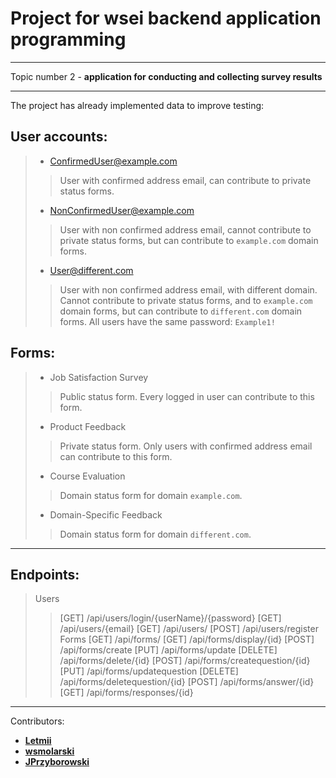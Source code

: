 # Project for wsei backend application programming 
___
Topic number 2 - **application for conducting and collecting survey results**
___
The project has already implemented data to improve testing:
## User accounts:
> * ConfirmedUser@example.com
>> User with confirmed address email, can contribute to private status forms.
> * NonConfirmedUser@example.com
>> User with non confirmed address email, cannot contribute to private status forms, but can contribute to `example.com` domain forms.
> * User@different.com
>> User with non confirmed address email, with different domain. Cannot contribute to private status forms, and to `example.com` domain forms, but can contribute to `different.com` domain forms.
> All users have the same password: `Example1!`
## Forms:
> * Job Satisfaction Survey
>> Public status form. Every logged in user can contribute to this form.
> * Product Feedback
>> Private status form. Only users with confirmed address email can contribute to this form.
> * Course Evaluation
>> Domain status form for domain `example.com`.
> * Domain-Specific Feedback
>> Domain status form for domain `different.com`.
___
## Endpoints:
> Users
>> [GET\] /api/users/login/{userName}/{password}
>> [GET\] /api/users/{email}
>> [GET\] /api/users/
>> [POST\] /api/users/register
> Forms
>> [GET\] /api/forms/
>> [GET\] /api/forms/display/{id}
>> [POST\] /api/forms/create
>> [PUT\] /api/forms/update
>> [DELETE\] /api/forms/delete/{id}
>> [POST\] /api/forms/createquestion/{id}
>> [PUT\] /api/forms/updatequestion
>> [DELETE\] /api/forms/deletequestion/{id}
>> [POST\] /api/forms/answer/{id}
>> [GET\] /api/forms/responses/{id}
___
Contributors:
- __[Letmii](https://github.com/Letmii)__
- __[wsmolarski](https://github.com/wsmolarski)__
- __[JPrzyborowski](https://github.com/JPrzyborowski)__
